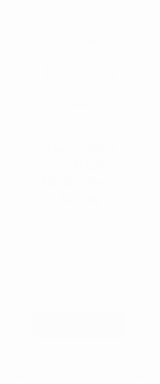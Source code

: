 <!DOCTYPE html>
<html lang="en">
<head>
  <meta charset="UTF-8">
  <meta name="viewport" content="width=device-width, initial-scale=1.0">
  <title>JFCM Taytay Login</title>
  <style>
    * { box-sizing: border-box; margin: 0; padding: 0; }

    body {
      font-family: 'Segoe UI', sans-serif;
      height: 100vh;
      display: flex;
      justify-content: center;
      align-items: center;
      background: url('https://source.unsplash.com/1600x900/?church') no-repeat center center/cover;
      position: relative;
    }

    body::before {
      content: "";
      position: absolute; top:0; left:0; right:0; bottom:0;
      background: rgba(0,0,0,0.6);
    }

    .login-box {
      position: relative;
      background: rgba(255,255,255,0.97);
      padding: 80px 70px;
      border-radius: 30px;
      width: 650px;
      max-width: 95%;
      text-align: center;
      box-shadow: 0 15px 50px rgba(0,0,0,0.5);
      animation: fadeIn 1s ease-in-out;
    }

    .login-box img {
      width: 180px;
      border-radius: 50%;
      margin-bottom: 40px;
      border: 4px solid #2e7d32;
    }

    .login-box h2 {
      margin-bottom: 40px;
      color: #2e7d32;
      font-size: 2.2rem;
    }

    input {
      width: 95%;
      padding: 22px;
      margin: 16px 0;
      border: 1px solid #ccc;
      border-radius: 15px;
      outline: none;
      font-size: 1.4rem;
      transition: 0.3s;
    }

    input:focus {
      border-color: #2e7d32;
      box-shadow: 0 0 12px rgba(46,125,50,0.6);
    }

    button {
      background: #2e7d32;
      color: white;
      border: none;
      padding: 22px;
      border-radius: 15px;
      cursor: pointer;
      width: 100%;
      font-size: 1.4rem;
      transition: 0.3s;
      margin-top: 20px;
    }

    button:hover {
      background: #14532d;
      box-shadow: 0 8px 20px rgba(0,0,0,0.4);
    }

    .error {
      color: red;
      margin-top: 18px;
      font-size: 1.2rem;
    }

    @keyframes fadeIn {
      from { opacity: 0; transform: scale(0.9); }
      to { opacity: 1; transform: scale(1); }
    }

    @media (max-width: 600px) {
      .login-box {
        padding: 60px 40px;
        width: 90%;
      }

      .login-box h2 {
        font-size: 1.8rem;
      }

      input {
        padding: 18px;
        font-size: 1.2rem;
      }

      button {
        padding: 18px;
        font-size: 1.2rem;
      }
    }
  </style>
</head>
<body>
  <div class="login-box">
    <img src="https://scontent.fmnl17-2.fna.fbcdn.net/v/t39.30808-6/308986411_456853616478751_1968050896292484962_n.jpg?_nc_cat=111&ccb=1-7&_nc_sid=6ee11a&_nc_ohc=KYLR5qPUdN8Q7kNvwEtYLxe&_nc_oc=Adm9YssLgmfDb3dkGA-y2GF8Idhar6DGOMVCPmB-MmrLYbcrDGD5_Gp68OkMSw77Xe8&_nc_zt=23&_nc_ht=scontent.fmnl17-2.fna&_nc_gid=94tWQNsBobMYJ2tzhQsICQ&oh=00_AfW0xSXiqsnlYACcQLG5C6amQnD7TFE55wLalfduIc-yNA&oe=68BB1ADC" 
         alt="Church Logo">
    <h2>Jesus First Christian Ministries - Taytay</h2>
    <input type="text" id="username" placeholder="Enter Username">
    <input type="password" id="password" placeholder="Enter Password">
    <button onclick="login()">Login</button>
    <p class="error" id="error-message"></p>
  </div>

  <script>
    // Array of dummy users
    const users = [
      { username: "user1", password: "pass123!#" },
      { username: "user2", password: "465pass!#" },
      { username: "user3", password: "welcome3!#" },
      { username: "user4", password: "secret4!#" },
      { username: "user5", password: "qwerty5!#" },
      { username: "user6", password: "mypass6!#" },
      { username: "user7", password: "login777!#" },
      { username: "user8", password: "testpass8!#" },
      { username: "user9", password: "9password!#" },
      { username: "user10", password: "admin10!#" }
    ];

    function login() {
      const username = document.getElementById("username").value;
      const password = document.getElementById("password").value;
      const validUser = users.find(user => user.username === username && user.password === password);

      if (validUser) {
        window.location.href = "https://drive.google.com/drive/folders/1JVhwUR3sxIftN5s0PMC8SIJl8MtVVO8i?usp=sharing";
      } else {
        document.getElementById("error-message").textContent = "Invalid username or password!";
      }
    }
  </script>
</body>
</html>
